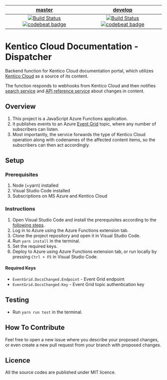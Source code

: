 | [master](https://github.com/Kentico/kentico-cloud-docs-webhooks/tree/master) | [develop](https://github.com/Kentico/kentico-cloud-docs-webhooks/tree/develop) |
|:---:|:---:|
|[![Build Status](https://travis-ci.com/KenticoDocs/cloud-docs-dispatcher.svg?branch=master)](https://travis-ci.com/KenticoDocs/cloud-docs-dispatcher/branches) [![codebeat badge](https://codebeat.co/badges/3a601f9b-9291-4296-b6f6-efe4799c068b)](https://codebeat.co/projects/github-com-kenticodocs-cloud-docs-dispatcher-master) | [![Build Status](https://travis-ci.com/KenticoDocs/cloud-docs-dispatcher.svg?branch=develop)](https://travis-ci.com/KenticoDocs/cloud-docs-dispatcher/branches) [![codebeat badge](https://codebeat.co/badges/6e4fefdf-0bf1-4c4a-8def-c2df33b6a8d9)](https://codebeat.co/projects/github-com-kenticodocs-cloud-docs-dispatcher-develop) |

# Kentico Cloud Documentation - Dispatcher

Backend function for Kentico Cloud documentation portal, which utilizes [Kentico Cloud](https://app.kenticocloud.com/) as a source of its content.

The function responds to webhooks from Kentico Cloud and then notifies [search service](https://github.com/Kentico/kentico-cloud-docs-search) and [API reference service](https://github.com/Kentico/kentico-cloud-docs-api-reference) about changes in content.

## Overview
1. This project is a JavaScript Azure Functions application.
2. It publishes events to an Azure [Event Grid](https://azure.microsoft.com/en-us/services/event-grid/) topic, where any number of subscribers can listen.
3. Most importantly, the service forwards the type of Kentico Cloud operation along with codenames of the affected content items, so the subscribers can then act accordingly.

## Setup

### Prerequisites
1. Node (+yarn) installed
2. Visual Studio Code installed
3. Subscriptions on MS Azure and Kentico Cloud

### Instructions
1. Open Visual Studio Code and install the prerequisites according to the [following steps](https://code.visualstudio.com/tutorials/functions-extension/getting-started).
2. Log in to Azure using the Azure Functions extension tab.
3. Clone the project repository and open it in Visual Studio Code.
4. Run `yarn install` in the terminal.
5. Set the required keys.
6. Deploy to Azure using Azure Functions extension tab, or run locally by pressing `Ctrl + F5` in Visual Studio Code.

#### Required Keys
* `EventGrid.DocsChanged.Endpoint` - Event Grid endpoint
* `EventGrid.DocsChanged.Key` - Event Grid topic authentication key

## Testing
* Run `yarn run test` in the terminal.

## How To Contribute
Feel free to open a new issue where you describe your proposed changes, or even create a new pull request from your branch with proposed changes.

## Licence
All the source codes are published under MIT licence.
